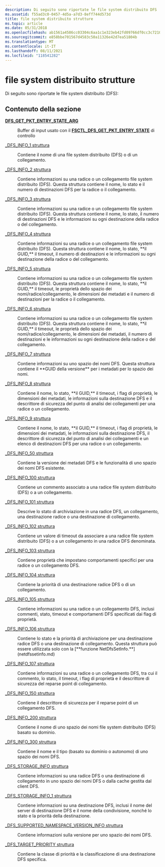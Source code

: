 ```yaml
---
description: Di seguito sono riportate le file system distribuito DFS
ms.assetid: f55ad3c0-0457-4d5a-a7d3-8eff744d573d
title: file system distribuito strutture
ms.topic: article
ms.date: 05/31/2018
ms.openlocfilehash: ab1561a4586cc03304c6aa1c1e323eb42fd09766df0cc3c7210636367337873a
ms.sourcegitcommit: e858bbe701567d4583c50a11326e42d7ea51804b
ms.translationtype: MT
ms.contentlocale: it-IT
ms.lasthandoff: 08/11/2021
ms.locfileid: "118541282"
---
```

# <a name="distributed-file-system-structures"></a>file system distribuito strutture

Di seguito sono riportate le file system distribuito (DFS):

## <a name="in-this-section"></a>Contenuto della sezione

<dl> <dt>

[**DFS_GET_PKT_ENTRY_STATE_ARG**](/windows/win32/api/lmdfs/ns-lmdfs-dfs_get_pkt_entry_state_arg)
</dt> <dd>

Buffer di input usato con il [**FSCTL_DFS_GET_PKT_ENTRY_STATE**](fsctl-dfs-get-pkt-entry-state.md) di controllo
</dd> <dt>

[_DFS_INFO_1 struttura](/windows/desktop/api/lmdfs/ns-lmdfs-dfs_info_1)
</dt> <dd>
Contiene il nome di una file system distribuito (DFS) o di un collegamento.

</dd> <dt>

[_DFS_INFO_2 struttura](/windows/desktop/api/lmdfs/ns-lmdfs-dfs_info_2)
</dt> <dd>
Contiene informazioni su una radice o un collegamento file system distribuito (DFS). Questa struttura contiene il nome, lo stato e il numero di destinazioni DFS per la radice o il collegamento.

</dd> <dt>

[_DFS_INFO_3 struttura](/windows/desktop/api/lmdfs/ns-lmdfs-dfs_info_3)
</dt> <dd>
Contiene informazioni su una radice o un collegamento file system distribuito (DFS). Questa struttura contiene il nome, lo stato, il numero di destinazioni DFS e le informazioni su ogni destinazione della radice o del collegamento.

</dd> <dt>

[_DFS_INFO_4 struttura](/windows/desktop/api/lmdfs/ns-lmdfs-dfs_info_4)
</dt> <dd>
Contiene informazioni su una radice o un collegamento file system distribuito (DFS). Questa struttura contiene il nome, lo stato, **il GUID,** il timeout, il numero di destinazioni e le informazioni su ogni destinazione della radice o del collegamento.

</dd> <dt>

[_DFS_INFO_5 struttura](/windows/desktop/api/lmdfs/ns-lmdfs-dfs_info_5)
</dt> <dd>
Contiene informazioni su una radice o un collegamento file system distribuito (DFS). Questa struttura contiene il nome, lo stato, **il GUID,** il timeout, le proprietà dello spazio dei nomi/radice/collegamento, le dimensioni dei metadati e il numero di destinazioni per la radice o il collegamento.

</dd> <dt>

[_DFS_INFO_6 struttura](/windows/desktop/api/lmdfs/ns-lmdfs-dfs_info_6)
</dt> <dd>
Contiene informazioni su una radice o un collegamento file system distribuito (DFS). Questa struttura contiene il nome, lo stato, **il GUID,** il timeout, le proprietà dello spazio dei nomi/radice/collegamento, le dimensioni dei metadati, il numero di destinazioni e le informazioni su ogni destinazione della radice o del collegamento.

</dd> <dt>

[_DFS_INFO_7 struttura](/windows/desktop/api/lmdfs/ns-lmdfs-dfs_info_7)
</dt> <dd>
Contiene informazioni su uno spazio dei nomi DFS. Questa struttura contiene il **GUID della versione** per i metadati per lo spazio dei nomi.

</dd> <dt>

[_DFS_INFO_8 struttura](/windows/desktop/api/lmdfs/ns-lmdfs-dfs_info_8)
</dt> <dd>
Contiene il nome, lo stato, **il GUID,** il timeout, i flag di proprietà, le dimensioni dei metadati, le informazioni sulla destinazione DFS e il descrittore di sicurezza del punto di analisi dei collegamenti per una radice o un collegamento.

</dd> <dt>

[_DFS_INFO_9 struttura](/windows/desktop/api/lmdfs/ns-lmdfs-dfs_info_9)
</dt> <dd>
Contiene il nome, lo stato, **il GUID,** il timeout, i flag di proprietà, le dimensioni dei metadati, le informazioni sulla destinazione DFS, il descrittore di sicurezza del punto di analisi dei collegamenti e un elenco di destinazioni DFS per una radice o un collegamento.

</dd> <dt>

[_DFS_INFO_50 struttura](/windows/desktop/api/lmdfs/ns-lmdfs-dfs_info_50)
</dt> <dd>
Contiene la versione dei metadati DFS e le funzionalità di uno spazio dei nomi DFS esistente.

</dd> <dt>

[_DFS_INFO_100 struttura](/windows/desktop/api/lmdfs/ns-lmdfs-dfs_info_100)
</dt> <dd>
Contiene un commento associato a una radice file system distribuito (DFS) o a un collegamento.

</dd> <dt>

[_DFS_INFO_101 struttura](/windows/desktop/api/lmdfs/ns-lmdfs-dfs_info_101)
</dt> <dd>
Descrive lo stato di archiviazione in una radice DFS, un collegamento, una destinazione radice o una destinazione di collegamento.

</dd> <dt>

[_DFS_INFO_102 struttura](/windows/desktop/api/lmdfs/ns-lmdfs-dfs_info_102)
</dt> <dd>
Contiene un valore di timeout da associare a una radice file system distribuito (DFS) o a un collegamento in una radice DFS denominata.

</dd> <dt>

[_DFS_INFO_103 struttura](/windows/desktop/api/lmdfs/ns-lmdfs-dfs_info_103)
</dt> <dd>
Contiene proprietà che impostano comportamenti specifici per una radice o un collegamento DFS.

</dd> <dt>

[_DFS_INFO_104 struttura](/windows/desktop/api/lmdfs/ns-lmdfs-dfs_info_104)
</dt> <dd>
Contiene la priorità di una destinazione radice DFS o di un collegamento.

</dd> <dt>

[_DFS_INFO_105 struttura](/windows/desktop/api/lmdfs/ns-lmdfs-dfs_info_105)
</dt> <dd>
Contiene informazioni su una radice o un collegamento DFS, inclusi commenti, stato, timeout e comportamenti DFS specificati dai flag di proprietà.

</dd> <dt>

[_DFS_INFO_106 struttura](/windows/desktop/api/lmdfs/ns-lmdfs-dfs_info_106)
</dt> <dd>
Contiene lo stato e la priorità di archiviazione per una destinazione radice DFS o una destinazione di collegamento. Questa struttura può essere utilizzata solo con la [**funzione NetDfsSetInfo.**](netdfssetinfo.md)

</dd> <dt>

[_DFS_INFO_107 struttura](/windows/desktop/api/lmdfs/ns-lmdfs-dfs_info_107)
</dt> <dd>
Contiene informazioni su una radice o un collegamento DFS, tra cui il commento, lo stato, il timeout, i flag di proprietà e il descrittore di sicurezza del reparse point di collegamento.

</dd> <dt>

[_DFS_INFO_150 struttura](/windows/desktop/api/lmdfs/ns-lmdfs-dfs_info_150)
</dt> <dd>
Contiene il descrittore di sicurezza per il reparse point di un collegamento DFS.

</dd> <dt>

[_DFS_INFO_200 struttura](/windows/desktop/api/lmdfs/ns-lmdfs-dfs_info_200)
</dt> <dd>
Contiene il nome di uno spazio dei nomi file system distribuito (DFS) basato su dominio.

</dd> <dt>

[_DFS_INFO_300 struttura](/windows/desktop/api/lmdfs/ns-lmdfs-dfs_info_300)
</dt> <dd>
Contiene il nome e il tipo (basato su dominio o autonomo) di uno spazio dei nomi DFS.

</dd> <dt>

[_DFS_STORAGE_INFO struttura](/windows/desktop/api/lmdfs/ns-lmdfs-dfs_storage_info)
</dt> <dd>
Contiene informazioni su una radice DFS o una destinazione di collegamento in uno spazio dei nomi DFS o dalla cache gestita dal client DFS.

</dd> <dt>

[_DFS_STORAGE_INFO_1 struttura](/windows/desktop/api/lmdfs/ns-lmdfs-dfs_storage_info_1)
</dt> <dd>
Contiene informazioni su una destinazione DFS, inclusi il nome del server di destinazione DFS e il nome della condivisione, nonché lo stato e la priorità della destinazione.

</dd> <dt>

[_DFS_SUPPORTED_NAMESPACE_VERSION_INFO struttura](/windows/desktop/api/lmdfs/ns-lmdfs-dfs_supported_namespace_version_info)
</dt> <dd>
Contiene informazioni sulla versione per uno spazio dei nomi DFS.

</dd> <dt>

[_DFS_TARGET_PRIORITY struttura](/windows/desktop/api/lmdfs/ns-lmdfs-dfs_target_priority)
</dt> <dd>
Contiene la classe di priorità e la classificazione di una destinazione DFS specifica.

</dd> </dl>

